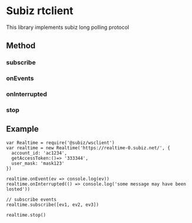 # Subiz rtclient

This library implements subiz long polling protocol

## Method
### subscribe
### onEvents
### onInterrupted
### stop

## Example
```
var Realtime = require('@subiz/wsclient')
var realtime = new Realtime('https://realtime-0.subiz.net/', {
  account_id: 'ac1234',
  getAccessToken:()=> '333344',
  user_mask: 'mask123'
})

realtime.onEvent(ev => console.log(ev))
realtime.onInterrupted(() => console.log('some message may have been losted'))

// subscribe events
realtime.subscribe([ev1, ev2, ev3])

realtime.stop()
```
